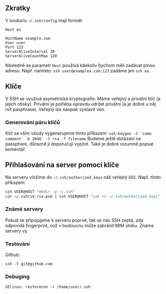 ## Zkratky

V souboru `~/.ssh/config` mají formát:

```
Host ex

HostName example.com
User user
Port 123
ServerAliveInterval 30
ServerAliveCountMax 120
```

Následně se parametr `Host` používá kdekoliv bychom měli zadávat plnou adresu. Např. namísto: `ssh user@examplex.com:123` zadáme jen `ssh ex`.

## Klíče

V SSH se využívá asymetrická kryptografie. Máme veřejný a privátní klíč (a jejich otisky). Privátní je potřeba opravdu udržet privátní (a je dobré u něj mít pasphrase). Veřejný lze naopak vystavit ven.

### Generování páru klíčů

Klíč se vším všudy vygenerujeme tímto příkazem:
`ssh-keygen -C 'some comment' -b 2048  -t rsa -f filename`
Budeme ještě dotázani na passphare, důrazně ji doporučuji vyplnit. Také je dobré rozumně popsat komentář.


## Přihlašování na server pomocí klíče

Na serveru vložíme do `~/.ssh/authorized_keys` náš veřejný klíč. Např. tímto příkazem:
```bash
ssh USER@HOST "mkdir -p ~/.ssh"
cat ~/.ssh/id_rsa.pub | ssh USER@HOST "cat >> ~/.ssh/authorized_keys"
```
### Známé servery

Pokud se připojujeme k serveru poprvé, tak se nás SSH zeptá, zda odpovídá fingerprint, což v budoucnu může zabránit MIM útoku. Známe servery vy

### Testování

Github:
```
ssh -T git@github.com                             
```

### Debuging

```
SElinux: restorecon -r /home/user/.ssh
```
